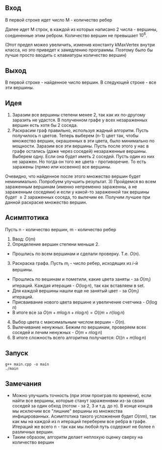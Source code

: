 ## Вход
В первой строке идет число M - количество ребер

Далее идет M строк, в каждой из которых написано 2 числа - вершины, соединенные этим ребром.
Количество вершин не превышает $`10^6`$. 

(Этот предел можео увеличить, изменив константу kMaxVertex внутри класса, но это приведет к замедлению программы. Поэтому было бы лучше просто вводить с клавиатуры количество вершин)

## Выход
В первой строке - найденное число вершин. В следующей строке - все эти вершины.

## Идея
1) Заразим все вершины степени менее 2, так как их по-другому заразить не удастся. В полученном графе у всех незараженных вершин есть хотя бы 2 соседа.
2) Раскрасим граф правильно, используя жадный алгоритм. Пусть получилось n цветов. Теперь выберем (n-1) цвет так, чтобы множество вершин, окрашенных в эти цвета, было минимально по мощности. Заразим все эти вершины. 
Пусть после этого у нас в графе остались (даже через соседей) незараженные вершины. Выберем одну. Если она будет иметь 2 соседей. Пусть один из них не заражен. Но тогда он того же цвета - противоречие. То есть заражены (прямо или косвенно) все вершины.

Очевидно, что найденное после этого множество вершин будет неминимально. Попробуем улучшить результат.
3) Пройдемся во всем зараженным вершинам (именно непременно зараженны, а не зараженным соседями) и если у какой-то зараженной так вершины будет $`\geq2`$ зараженных соседа, то вылечим ее. Получим лучшее при данной раскраске множество вершин.

## Асимптотика
Пусть n - количество вершин, m - количество ребер
1) Ввод: $`O(m)`$
2) Определение вершин степени меньше 2.
 * Прошлись по всем вершинам и сделали проверку. Т.е. $`O(n)`$.
3) Раскраска графа. Пусть $`m_i`$ - число ребер, исходящих из $`i`$-й вершины.
 * Прошлись по вешинам и пометили, какие цвета заняты - за $`O(m_i)`$ итераций. Каждая итерация - $`O(\log n)`$, так как вставляем в set.
 * Для каждой вершины нашли еще не занятый цвет - за $`O(m_i)`$ итераций.
 * Присваивание нового цвета вершине и увеличение счетчика - $`O(\log n)`$
 * В итоге все за $`O(m + m\log n + n\log n)=O((m + n)\log n)`$
4) Выбор цвета с максимальным числом вершин - $`O(n)`$.
5) Вылечивание ненужных. Бежим по вершинам, проверяем всех соседей и лечим ненужных - $`O(m + n\log n)`$
6) В итоге сложность всего алгоритма получается: $`O((n + m)\log n)`$

## Запуск
```
g++ main.cpp -o main
./main
```

## Замечания
* Можно улучшить точность (при этом проиграв по времени), если найти все вершины, которые станут зараженнвми из-за своих соседей за один обход (потом - за 2, 3 и т.д. до n). В конце концов мы исключим все "лишние" вершины из множества инфицированных. Асимптотика такого усложнения будет $`O(nm)`$, так как мы на каждой из n итераций переберем все ребра в графе. Итераций же всего n - так как мы любой путь содержит не более n различных вершин.
* Таким образом, алгоритм делает неплохую оценку сверху на количество вершин
